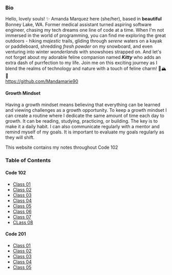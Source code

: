
### Bio
Hello, lovely souls! ✨ Amanda Marquez here (she/her), based in **beautiful** Bonney Lake, WA. Former medical assistant turned aspiring software engineer, chasing my tech dreams one line of code at a time. When I'm not immersed in the world of programming, you can find me exploring the great outdoors - hiking *majestic* trails, gliding through *serene* waters on a kayak or paddleboard, shredding *fresh powder* on my snowboard, and even venturing into winter *wonderlands* with snowshoes strapped on. And let's not forget about my adorable feline companion named ***Kitty*** who adds an extra dash of purrfection to my life. Join me on this exciting journey as I blend the realms of technology and nature with a touch of feline charm! 🌲🏔️🐾   
 <https://github.com/Mandamarie90>

#### Growth Mindset

Having a growth mindset means believing that everything can be learned and viewing challenges as a growth opportunity. To keep a growth mindset I can create a routine where I dedicate the same amount of time each day to growth. It can be reading, studying, practicing, or building. The key is to make it a daily habit. I can also communicate regularly with a mentor and remind myself of my goals. It is important to evaluate my goals regularly as they will shift. 

This website contains my notes throughout Code 102

### Table of Contents
#### Code 102
- [Class 01](./class-01.md)
- [Class 02](./class-02.md)
- [Class 03](./class-03.md)
- [Class 04](./class-04.md)
- [Class 05](./class-05.md)
- [Class 06](./code-102/class-06.md)
- [Class 07](./code-102/class-07.md)
- [CLass 08](./code-102/class-08.md)

#### Code 201
- [Class 01](./code-201/class-01.md)
- [Class 02](./code-201/class-02.md)
- [Class 03](./code-201/class-03.md)
- [Class 04](./code-201/class-04.md)
- [Class 05](./code-201/class-05.md)